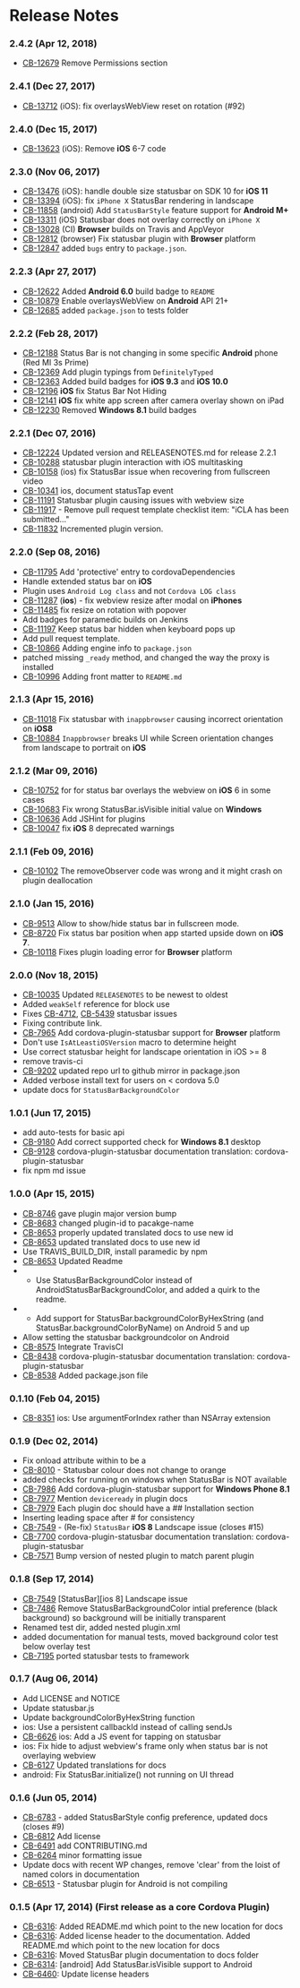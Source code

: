 <!--
#
# Licensed to the Apache Software Foundation (ASF) under one
# or more contributor license agreements.  See the NOTICE file
# distributed with this work for additional information
# regarding copyright ownership.  The ASF licenses this file
# to you under the Apache License, Version 2.0 (the
# "License"); you may not use this file except in compliance
# with the License.  You may obtain a copy of the License at
#
# http://www.apache.org/licenses/LICENSE-2.0
#
# Unless required by applicable law or agreed to in writing,
# software distributed under the License is distributed on an
# "AS IS" BASIS, WITHOUT WARRANTIES OR CONDITIONS OF ANY
#  KIND, either express or implied.  See the License for the
# specific language governing permissions and limitations
# under the License.
#
-->

# Release Notes

### 2.4.2 (Apr 12, 2018)

- [CB-12679](https://issues.apache.org/jira/browse/CB-12679) Remove Permissions section

### 2.4.1 (Dec 27, 2017)

- [CB-13712](https://issues.apache.org/jira/browse/CB-13712) (iOS): fix overlaysWebView reset on rotation (#92)

### 2.4.0 (Dec 15, 2017)

- [CB-13623](https://issues.apache.org/jira/browse/CB-13623) (iOS): Remove **iOS** 6-7 code

### 2.3.0 (Nov 06, 2017)

- [CB-13476](https://issues.apache.org/jira/browse/CB-13476) (iOS): handle double size statusbar on SDK 10 for **iOS 11**
- [CB-13394](https://issues.apache.org/jira/browse/CB-13394) (iOS): fix `iPhone X` StatusBar rendering in landscape
- [CB-11858](https://issues.apache.org/jira/browse/CB-11858) (android) Add `StatusBarStyle` feature support for **Android M+**
- [CB-13311](https://issues.apache.org/jira/browse/CB-13311) (iOS) Statusbar does not overlay correctly on `iPhone X`
- [CB-13028](https://issues.apache.org/jira/browse/CB-13028) (CI) **Browser** builds on Travis and AppVeyor
- [CB-12812](https://issues.apache.org/jira/browse/CB-12812) (browser) Fix statusbar plugin with **Browser** platform
- [CB-12847](https://issues.apache.org/jira/browse/CB-12847) added `bugs` entry to `package.json`.

### 2.2.3 (Apr 27, 2017)

- [CB-12622](https://issues.apache.org/jira/browse/CB-12622) Added **Android 6.0** build badge to `README`
- [CB-10879](https://issues.apache.org/jira/browse/CB-10879) Enable overlaysWebView on **Android** API 21+
- [CB-12685](https://issues.apache.org/jira/browse/CB-12685) added `package.json` to tests folder

### 2.2.2 (Feb 28, 2017)

- [CB-12188](https://issues.apache.org/jira/browse/CB-12188) Status Bar is not changing in some specific **Android** phone (Red MI 3s Prime)
- [CB-12369](https://issues.apache.org/jira/browse/CB-12369) Add plugin typings from `DefinitelyTyped`
- [CB-12363](https://issues.apache.org/jira/browse/CB-12363) Added build badges for **iOS 9.3** and **iOS 10.0**
- [CB-12196](https://issues.apache.org/jira/browse/CB-12196) **iOS** fix Status Bar Not Hiding
- [CB-12141](https://issues.apache.org/jira/browse/CB-12141) **iOS** fix white app screen after camera overlay shown on iPad
- [CB-12230](https://issues.apache.org/jira/browse/CB-12230) Removed **Windows 8.1** build badges

### 2.2.1 (Dec 07, 2016)

- [CB-12224](https://issues.apache.org/jira/browse/CB-12224) Updated version and RELEASENOTES.md for release 2.2.1
- [CB-10288](https://issues.apache.org/jira/browse/CB-10288) statusbar plugin interaction with iOS multitasking
- [CB-10158](https://issues.apache.org/jira/browse/CB-10158) (ios) fix StatusBar issue when recovering from fullscreen video
- [CB-10341](https://issues.apache.org/jira/browse/CB-10341) ios, document statusTap event
- [CB-11191](https://issues.apache.org/jira/browse/CB-11191) Statusbar plugin causing issues with webview size
- [CB-11917](https://issues.apache.org/jira/browse/CB-11917) - Remove pull request template checklist item: "iCLA has been submitted…"
- [CB-11832](https://issues.apache.org/jira/browse/CB-11832) Incremented plugin version.

### 2.2.0 (Sep 08, 2016)

- [CB-11795](https://issues.apache.org/jira/browse/CB-11795) Add 'protective' entry to cordovaDependencies
- Handle extended status bar on **iOS**
- Plugin uses `Android Log class` and not `Cordova LOG class`
- [CB-11287](https://issues.apache.org/jira/browse/CB-11287) (**ios**) - fix webview resize after modal on **iPhones**
- [CB-11485](https://issues.apache.org/jira/browse/CB-11485) fix resize on rotation with popover
- Add badges for paramedic builds on Jenkins
- [CB-11197](https://issues.apache.org/jira/browse/CB-11197) Keep status bar hidden when keyboard pops up
- Add pull request template.
- [CB-10866](https://issues.apache.org/jira/browse/CB-10866) Adding engine info to `package.json`
- patched missing `_ready` method, and changed the way the proxy is installed
- [CB-10996](https://issues.apache.org/jira/browse/CB-10996) Adding front matter to `README.md`

### 2.1.3 (Apr 15, 2016)

- [CB-11018](https://issues.apache.org/jira/browse/CB-11018) Fix statusbar with `inappbrowser` causing incorrect orientation on **iOS8**
- [CB-10884](https://issues.apache.org/jira/browse/CB-10884) `Inappbrowser` breaks UI while Screen orientation changes from landscape to portrait on **iOS**

### 2.1.2 (Mar 09, 2016)

- [CB-10752](https://issues.apache.org/jira/browse/CB-10752) for for status bar overlays the webview on **iOS** 6 in some cases
- [CB-10683](https://issues.apache.org/jira/browse/CB-10683) Fix wrong StatusBar.isVisible initial value on **Windows**
- [CB-10636](https://issues.apache.org/jira/browse/CB-10636) Add JSHint for plugins
- [CB-10047](https://issues.apache.org/jira/browse/CB-10047) fix **iOS** 8 deprecated warnings

### 2.1.1 (Feb 09, 2016)

- [CB-10102](https://issues.apache.org/jira/browse/CB-10102) The removeObserver code was wrong and it might crash on plugin deallocation

### 2.1.0 (Jan 15, 2016)

- [CB-9513](https://issues.apache.org/jira/browse/CB-9513) Allow to show/hide status bar in fullscreen mode.
- [CB-8720](https://issues.apache.org/jira/browse/CB-8720) Fix status bar position when app started upside down on **iOS 7**.
- [CB-10118](https://issues.apache.org/jira/browse/CB-10118) Fixes plugin loading error for **Browser** platform

### 2.0.0 (Nov 18, 2015)

- [CB-10035](https://issues.apache.org/jira/browse/CB-10035) Updated `RELEASENOTES` to be newest to oldest
- Added `weakSelf` reference for block use
- Fixes [CB-4712](https://issues.apache.org/jira/browse/CB-4712), [CB-5439](https://issues.apache.org/jira/browse/CB-5439) statusbar issues
- Fixing contribute link.
- [CB-7965](https://issues.apache.org/jira/browse/CB-7965) Add cordova-plugin-statusbar support for **Browser** platform
- Don't use `IsAtLeastiOSVersion` macro to determine height
- Use correct statusbar height for landscape orientation in iOS >= 8
- remove travis-ci
- [CB-9202](https://issues.apache.org/jira/browse/CB-9202) updated repo url to github mirror in package.json
- Added verbose install text for users on < cordova 5.0
- update docs for `StatusBarBackgroundColor`

### 1.0.1 (Jun 17, 2015)

- add auto-tests for basic api
- [CB-9180](https://issues.apache.org/jira/browse/CB-9180) Add correct supported check for **Windows 8.1** desktop
- [CB-9128](https://issues.apache.org/jira/browse/CB-9128) cordova-plugin-statusbar documentation translation: cordova-plugin-statusbar
- fix npm md issue

### 1.0.0 (Apr 15, 2015)

- [CB-8746](https://issues.apache.org/jira/browse/CB-8746) gave plugin major version bump
- [CB-8683](https://issues.apache.org/jira/browse/CB-8683) changed plugin-id to pacakge-name
- [CB-8653](https://issues.apache.org/jira/browse/CB-8653) properly updated translated docs to use new id
- [CB-8653](https://issues.apache.org/jira/browse/CB-8653) updated translated docs to use new id
- Use TRAVIS_BUILD_DIR, install paramedic by npm
- [CB-8653](https://issues.apache.org/jira/browse/CB-8653) Updated Readme
- - Use StatusBarBackgroundColor instead of AndroidStatusBarBackgroundColor, and added a quirk to the readme.
- - Add support for StatusBar.backgroundColorByHexString (and StatusBar.backgroundColorByName) on Android 5 and up
- Allow setting the statusbar backgroundcolor on Android
- [CB-8575](https://issues.apache.org/jira/browse/CB-8575) Integrate TravisCI
- [CB-8438](https://issues.apache.org/jira/browse/CB-8438) cordova-plugin-statusbar documentation translation: cordova-plugin-statusbar
- [CB-8538](https://issues.apache.org/jira/browse/CB-8538) Added package.json file

### 0.1.10 (Feb 04, 2015)

- [CB-8351](https://issues.apache.org/jira/browse/CB-8351) ios: Use argumentForIndex rather than NSArray extension

### 0.1.9 (Dec 02, 2014)

- Fix onload attribute within <feature> to be a <param>
- [CB-8010](https://issues.apache.org/jira/browse/CB-8010) - Statusbar colour does not change to orange
- added checks for running on windows when StatusBar is NOT available
- [CB-7986](https://issues.apache.org/jira/browse/CB-7986) Add cordova-plugin-statusbar support for **Windows Phone 8.1**
- [CB-7977](https://issues.apache.org/jira/browse/CB-7977) Mention `deviceready` in plugin docs
- [CB-7979](https://issues.apache.org/jira/browse/CB-7979) Each plugin doc should have a ## Installation section
- Inserting leading space after # for consistency
- [CB-7549](https://issues.apache.org/jira/browse/CB-7549) - (Re-fix) `StatusBar` **iOS 8** Landscape issue (closes #15)
- [CB-7700](https://issues.apache.org/jira/browse/CB-7700) cordova-plugin-statusbar documentation translation: cordova-plugin-statusbar
- [CB-7571](https://issues.apache.org/jira/browse/CB-7571) Bump version of nested plugin to match parent plugin

### 0.1.8 (Sep 17, 2014)

- [CB-7549](https://issues.apache.org/jira/browse/CB-7549) [StatusBar][ios 8] Landscape issue
- [CB-7486](https://issues.apache.org/jira/browse/CB-7486) Remove StatusBarBackgroundColor intial preference (black background) so background will be initially transparent
- Renamed test dir, added nested plugin.xml
- added documentation for manual tests, moved background color test below overlay test
- [CB-7195](https://issues.apache.org/jira/browse/CB-7195) ported statusbar tests to framework

### 0.1.7 (Aug 06, 2014)

- Add LICENSE and NOTICE
- Update statusbar.js
- Update backgroundColorByHexString function
- ios: Use a persistent callbackId instead of calling sendJs
- [CB-6626](https://issues.apache.org/jira/browse/CB-6626) ios: Add a JS event for tapping on statusbar
- ios: Fix hide to adjust webview's frame only when status bar is not overlaying webview
- [CB-6127](https://issues.apache.org/jira/browse/CB-6127) Updated translations for docs
- android: Fix StatusBar.initialize() not running on UI thread

### 0.1.6 (Jun 05, 2014)

- [CB-6783](https://issues.apache.org/jira/browse/CB-6783) - added StatusBarStyle config preference, updated docs (closes #9)
- [CB-6812](https://issues.apache.org/jira/browse/CB-6812) Add license
- [CB-6491](https://issues.apache.org/jira/browse/CB-6491) add CONTRIBUTING.md
- [CB-6264](https://issues.apache.org/jira/browse/CB-6264) minor formatting issue
- Update docs with recent WP changes, remove 'clear' from the loist of named colors in documentation
- [CB-6513](https://issues.apache.org/jira/browse/CB-6513) - Statusbar plugin for Android is not compiling

### 0.1.5 (Apr 17, 2014) (First release as a core Cordova Plugin)

- [CB-6316](https://issues.apache.org/jira/browse/CB-6316): Added README.md which point to the new location for docs
- [CB-6316](https://issues.apache.org/jira/browse/CB-6316): Added license header to the documentation. Added README.md which point to the new location for docs
- [CB-6316](https://issues.apache.org/jira/browse/CB-6316): Moved StatusBar plugin documentation to docs folder
- [CB-6314](https://issues.apache.org/jira/browse/CB-6314): [android] Add StatusBar.isVisible support to Android
- [CB-6460](https://issues.apache.org/jira/browse/CB-6460): Update license headers

